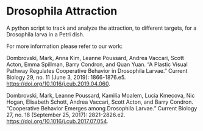 # Drosophila Attraction

A python script to track and analyze the attraction, to different targets, for a Drosophila larva in a Petri dish.

For more information please refer to our work:

Dombrovski, Mark, Anna Kim, Leanne Poussard, Andrea Vaccari, Scott Acton, Emma Spillman, Barry Condron, and Quan Yuan. “A Plastic Visual Pathway Regulates Cooperative Behavior in Drosophila Larvae.” Current Biology 29, no. 11 (June 3, 2019): 1866-1876.e5. https://doi.org/10.1016/j.cub.2019.04.060.

Dombrovski, Mark, Leanne Poussard, Kamilia Moalem, Lucia Kmecova, Nic Hogan, Elisabeth Schott, Andrea Vaccari, Scott Acton, and Barry Condron. “Cooperative Behavior Emerges among Drosophila Larvae.” Current Biology 27, no. 18 (September 25, 2017): 2821-2826.e2. https://doi.org/10.1016/j.cub.2017.07.054.

